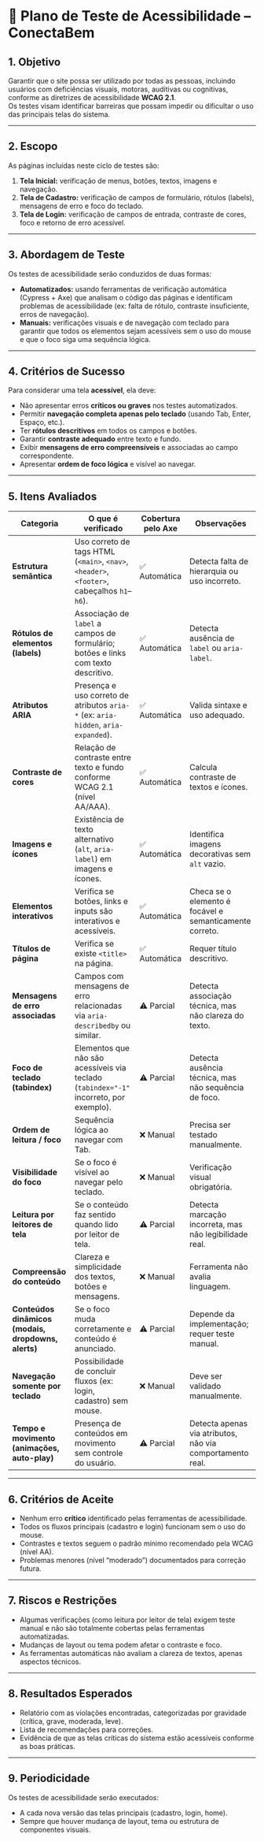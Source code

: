 # 🧩 Plano de Teste de Acessibilidade – ConectaBem

## 1. Objetivo
Garantir que o site possa ser utilizado por todas as pessoas, incluindo usuários com deficiências visuais, motoras, auditivas ou cognitivas, conforme as diretrizes de acessibilidade **WCAG 2.1**.  
Os testes visam identificar barreiras que possam impedir ou dificultar o uso das principais telas do sistema.

---

## 2. Escopo
As páginas incluídas neste ciclo de testes são:

1. **Tela Inicial:** verificação de menus, botões, textos, imagens e navegação.  
2. **Tela de Cadastro:** verificação de campos de formulário, rótulos (labels), mensagens de erro e foco do teclado.  
3. **Tela de Login:** verificação de campos de entrada, contraste de cores, foco e retorno de erro acessível.

---

## 3. Abordagem de Teste
Os testes de acessibilidade serão conduzidos de duas formas:

- **Automatizados:** usando ferramentas de verificação automática (Cypress + Axe) que analisam o código das páginas e identificam problemas de acessibilidade (ex: falta de rótulo, contraste insuficiente, erros de navegação).  
- **Manuais:** verificações visuais e de navegação com teclado para garantir que todos os elementos sejam acessíveis sem o uso do mouse e que o foco siga uma sequência lógica.

---

## 4. Critérios de Sucesso
Para considerar uma tela **acessível**, ela deve:

- Não apresentar erros **críticos ou graves** nos testes automatizados.  
- Permitir **navegação completa apenas pelo teclado** (usando Tab, Enter, Espaço, etc.).  
- Ter **rótulos descritivos** em todos os campos e botões.  
- Garantir **contraste adequado** entre texto e fundo.  
- Exibir **mensagens de erro compreensíveis** e associadas ao campo correspondente.  
- Apresentar **ordem de foco lógica** e visível ao navegar.

---

## 5. Itens Avaliados

| Categoria | O que é verificado | Cobertura pelo Axe | Observações |
|------------|--------------------|--------------------|--------------|
| **Estrutura semântica** | Uso correto de tags HTML (`<main>`, `<nav>`, `<header>`, `<footer>`, cabeçalhos `h1`–`h6`). | ✅ Automática | Detecta falta de hierarquia ou uso incorreto. |
| **Rótulos de elementos (labels)** | Associação de `label` a campos de formulário; botões e links com texto descritivo. | ✅ Automática | Detecta ausência de `label` ou `aria-label`. |
| **Atributos ARIA** | Presença e uso correto de atributos `aria-*` (ex: `aria-hidden`, `aria-expanded`). | ✅ Automática | Valida sintaxe e uso adequado. |
| **Contraste de cores** | Relação de contraste entre texto e fundo conforme WCAG 2.1 (nível AA/AAA). | ✅ Automática | Calcula contraste de textos e ícones. |
| **Imagens e ícones** | Existência de texto alternativo (`alt`, `aria-label`) em imagens e ícones. | ✅ Automática | Identifica imagens decorativas sem `alt` vazio. |
| **Elementos interativos** | Verifica se botões, links e inputs são interativos e acessíveis. | ✅ Automática | Checa se o elemento é focável e semanticamente correto. |
| **Títulos de página** | Verifica se existe `<title>` na página. | ✅ Automática | Requer título descritivo. |
| **Mensagens de erro associadas** | Campos com mensagens de erro relacionadas via `aria-describedby` ou similar. | ⚠️ Parcial | Detecta associação técnica, mas não clareza do texto. |
| **Foco de teclado (tabindex)** | Elementos que não são acessíveis via teclado (`tabindex="-1"` incorreto, por exemplo). | ⚠️ Parcial | Detecta ausência técnica, mas não sequência de foco. |
| **Ordem de leitura / foco** | Sequência lógica ao navegar com Tab. | ❌ Manual | Precisa ser testado manualmente. |
| **Visibilidade do foco** | Se o foco é visível ao navegar pelo teclado. | ❌ Manual | Verificação visual obrigatória. |
| **Leitura por leitores de tela** | Se o conteúdo faz sentido quando lido por leitor de tela. | ⚠️ Parcial | Detecta marcação incorreta, mas não legibilidade real. |
| **Compreensão do conteúdo** | Clareza e simplicidade dos textos, botões e mensagens. | ❌ Manual | Ferramenta não avalia linguagem. |
| **Conteúdos dinâmicos (modais, dropdowns, alerts)** | Se o foco muda corretamente e conteúdo é anunciado. | ⚠️ Parcial | Depende da implementação; requer teste manual. |
| **Navegação somente por teclado** | Possibilidade de concluir fluxos (ex: login, cadastro) sem mouse. | ❌ Manual | Deve ser validado manualmente. |
| **Tempo e movimento (animações, auto-play)** | Presença de conteúdos em movimento sem controle do usuário. | ⚠️ Parcial | Detecta apenas via atributos, não via comportamento real. |

---

## 6. Critérios de Aceite

- Nenhum erro **crítico** identificado pelas ferramentas de acessibilidade.  
- Todos os fluxos principais (cadastro e login) funcionam sem o uso do mouse.  
- Contrastes e textos seguem o padrão mínimo recomendado pela WCAG (nível AA).  
- Problemas menores (nível “moderado”) documentados para correção futura.

---

## 7. Riscos e Restrições

- Algumas verificações (como leitura por leitor de tela) exigem teste manual e não são totalmente cobertas pelas ferramentas automatizadas.  
- Mudanças de layout ou tema podem afetar o contraste e foco.  
- As ferramentas automáticas não avaliam a clareza de textos, apenas aspectos técnicos.

---

## 8. Resultados Esperados

- Relatório com as violações encontradas, categorizadas por gravidade (crítica, grave, moderada, leve).  
- Lista de recomendações para correções.  
- Evidência de que as telas críticas do sistema estão acessíveis conforme as boas práticas.

---

## 9. Periodicidade

Os testes de acessibilidade serão executados:

- A cada nova versão das telas principais (cadastro, login, home).  
- Sempre que houver mudança de layout, tema ou estrutura de componentes visuais.
